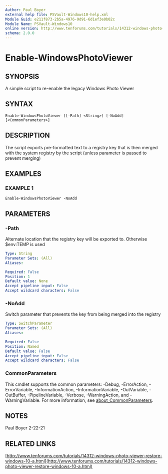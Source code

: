 ```yaml
---
Author: Paul Boyer
external help file: PSVault-Windows10-help.xml
Module Guid: e211f873-2b5a-4976-9d91-6d1ef3e0b02c
Module Name: PSVault-Windows10
online version: http://www.tenforums.com/tutorials/14312-windows-photo-viewer-restore-windows-10-a.html
schema: 2.0.0
---
```


# Enable-WindowsPhotoViewer

## SYNOPSIS
A simple script to re-enable the legacy Windows Photo Viewer

## SYNTAX

```
Enable-WindowsPhotoViewer [[-Path] <String>] [-NoAdd] [<CommonParameters>]
```

## DESCRIPTION
The script exports pre-formatted text to a registry key that is then merged with the system registry by the script (unless parameter is passed to prevent merging)

## EXAMPLES

### EXAMPLE 1
```
Enable-WindowsPhotoViewer -NoAdd
```

## PARAMETERS

### -Path
Alternate location that the registry key will be exported to.
Otherwise $env:TEMP is used

```yaml
Type: String
Parameter Sets: (All)
Aliases:

Required: False
Position: 1
Default value: None
Accept pipeline input: False
Accept wildcard characters: False
```

### -NoAdd
Switch parameter that prevents the key from being merged into the registry

```yaml
Type: SwitchParameter
Parameter Sets: (All)
Aliases:

Required: False
Position: Named
Default value: False
Accept pipeline input: False
Accept wildcard characters: False
```

### CommonParameters
This cmdlet supports the common parameters: -Debug, -ErrorAction, -ErrorVariable, -InformationAction, -InformationVariable, -OutVariable, -OutBuffer, -PipelineVariable, -Verbose, -WarningAction, and -WarningVariable. For more information, see [about_CommonParameters](http://go.microsoft.com/fwlink/?LinkID=113216).





## NOTES
Paul Boyer 2-22-21

## RELATED LINKS

[http://www.tenforums.com/tutorials/14312-windows-photo-viewer-restore-windows-10-a.html](http://www.tenforums.com/tutorials/14312-windows-photo-viewer-restore-windows-10-a.html)

